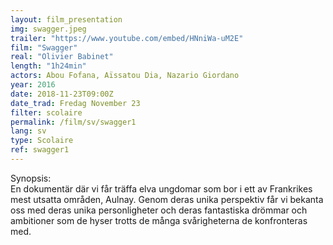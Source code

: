 ```yaml
---
layout: film_presentation
img: swagger.jpeg
trailer: "https://www.youtube.com/embed/HNniWa-uM2E"
film: "Swagger"
real: "Olivier Babinet"
length: "1h24min"
actors: Abou Fofana, Aïssatou Dia, Nazario Giordano
year: 2016
date: 2018-11-23T09:00Z
date_trad: Fredag November 23
filter: scolaire
permalink: /film/sv/swagger1
lang: sv
type: Scolaire
ref: swagger1
---
```


<span class="name"> Synopsis:</span> <br/>
<span class="resumefilm"> En dokumentär där vi får träffa elva ungdomar som bor i ett av Frankrikes mest utsatta områden, Aulnay. Genom deras unika perspektiv får vi bekanta oss med deras unika personligheter och deras fantastiska drömmar och ambitioner som de hyser trotts de många svårigheterna de konfronteras med. </span>
